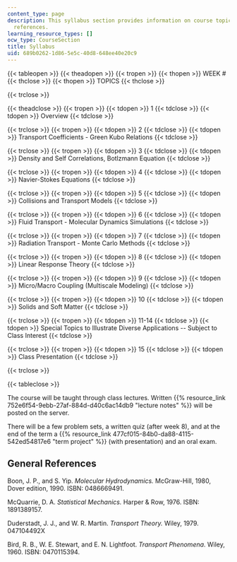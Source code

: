 ```yaml
---
content_type: page
description: This syllabus section provides information on course topics and general
  references.
learning_resource_types: []
ocw_type: CourseSection
title: Syllabus
uid: 689b0262-1d86-5e5c-40d8-648ee40e20c9
---
```


{{< tableopen >}}
{{< theadopen >}}
{{< tropen >}}
{{< thopen >}}
WEEK #
{{< thclose >}}
{{< thopen >}}
TOPICS
{{< thclose >}}

{{< trclose >}}

{{< theadclose >}}
{{< tropen >}}
{{< tdopen >}}
1
{{< tdclose >}}
{{< tdopen >}}
Overview
{{< tdclose >}}

{{< trclose >}}
{{< tropen >}}
{{< tdopen >}}
2
{{< tdclose >}}
{{< tdopen >}}
Transport Coefficients - Green Kubo Relations
{{< tdclose >}}

{{< trclose >}}
{{< tropen >}}
{{< tdopen >}}
3
{{< tdclose >}}
{{< tdopen >}}
Density and Self Correlations, Botlzmann Equation
{{< tdclose >}}

{{< trclose >}}
{{< tropen >}}
{{< tdopen >}}
4
{{< tdclose >}}
{{< tdopen >}}
Navier-Stokes Equations
{{< tdclose >}}

{{< trclose >}}
{{< tropen >}}
{{< tdopen >}}
5
{{< tdclose >}}
{{< tdopen >}}
Collisions and Transport Models
{{< tdclose >}}

{{< trclose >}}
{{< tropen >}}
{{< tdopen >}}
6
{{< tdclose >}}
{{< tdopen >}}
Fluid Transport - Molecular Dynamics Simulations
{{< tdclose >}}

{{< trclose >}}
{{< tropen >}}
{{< tdopen >}}
7
{{< tdclose >}}
{{< tdopen >}}
Radiation Transport - Monte Carlo Methods
{{< tdclose >}}

{{< trclose >}}
{{< tropen >}}
{{< tdopen >}}
8
{{< tdclose >}}
{{< tdopen >}}
Linear Response Theory
{{< tdclose >}}

{{< trclose >}}
{{< tropen >}}
{{< tdopen >}}
9
{{< tdclose >}}
{{< tdopen >}}
Micro/Macro Coupling (Multiscale Modeling)
{{< tdclose >}}

{{< trclose >}}
{{< tropen >}}
{{< tdopen >}}
10
{{< tdclose >}}
{{< tdopen >}}
Solids and Soft Matter
{{< tdclose >}}

{{< trclose >}}
{{< tropen >}}
{{< tdopen >}}
11-14
{{< tdclose >}}
{{< tdopen >}}
Special Topics to Illustrate Diverse Applications -- Subject to Class Interest
{{< tdclose >}}

{{< trclose >}}
{{< tropen >}}
{{< tdopen >}}
15
{{< tdclose >}}
{{< tdopen >}}
Class Presentation
{{< tdclose >}}

{{< trclose >}}

{{< tableclose >}}

The course will be taught through class lectures. Written {{% resource_link 752e6f54-9ebb-27af-884d-d40c6ac14db9 "lecture notes" %}} will be posted on the server.

There will be a few problem sets, a written quiz (after week 8), and at the end of the term a {{% resource_link 477cf015-84b0-da88-4115-542ed54817e6 "term project" %}} (with presentation) and an oral exam.

General References
------------------

Boon, J. P., and S. Yip. _Molecular Hydrodynamics._ McGraw-Hill, 1980, Dover edition, 1990. ISBN: 0486669491.

McQuarrie, D. A. _Statistical Mechanics._ Harper & Row, 1976. ISBN: 1891389157.

Duderstadt, J. J., and W. R. Martin. _Transport Theory._ Wiley, 1979. 047104492X

Bird, R. B., W. E. Stewart, and E. N. Lightfoot. _Transport Phenomena_. Wiley, 1960. ISBN: 0470115394.